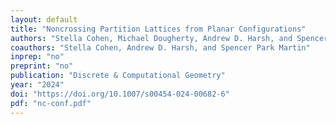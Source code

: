 ```yaml
---
layout: default
title: "Noncrossing Partition Lattices from Planar Configurations"
authors: "Stella Cohen, Michael Dougherty, Andrew D. Harsh, and Spencer Park Martin"
coauthors: "Stella Cohen, Andrew D. Harsh, and Spencer Park Martin"
inprep: "no"
preprint: "no"
publication: "Discrete & Computational Geometry"
year: "2024"
doi: "https://doi.org/10.1007/s00454-024-00682-6"
pdf: "nc-conf.pdf"
---
```

